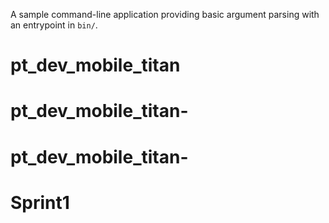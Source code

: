 A sample command-line application providing basic argument parsing with an entrypoint in `bin/`.
# pt_dev_mobile_titan
# pt_dev_mobile_titan-
# pt_dev_mobile_titan-
# Sprint1
